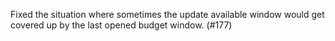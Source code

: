 Fixed the situation where sometimes the update available window would get covered up by the last opened budget window.  (#177)
